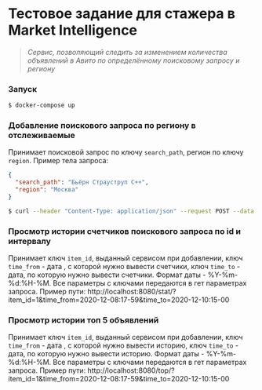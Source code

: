 # Тестовое задание для стажера в Market Intelligence
> *Cервис, позволяющий следить за изменением количества объявлений в Авито по определённому поисковому запросу и региону*

### Запуск
```bash
$ docker-compose up
```

### Добавление поискового запроса по региону в отслеживаемые
Принимает поисковой запрос по ключу `search_path`, регион по ключу `region`.
Пример тела запроса:
```json
{
  "search_path": "Бьёрн Страуструп С++",
  "region": "Москва"
}
```
```bash
$ curl --header "Content-Type: application/json" --request POST --data '{"search_path":"Бьёрн Страуструп С++","region":"Москва"}' http://localhost:8080/add/
```

### Просмотр истории счетчиков поискового запроса по id и интервалу
Принимает ключ `item_id`, выданный сервисом при добавлении, ключ `time_from` - дата , с которой нужно вывести счетчики, ключ `time_to` - дата, по которую нужно вывести счетчики. Формат даты - %Y-%m-%d:%H-%M. Все параметры с ключами передаются в гет параметрах запроса.
Пример пути: http://localhost:8080/stat/?item_id=1&time_from=2020-12-08:17-59&time_to=2020-12-10:15-00

### Просмотр истории топ 5 объявлений
Принимает ключ `item_id`, выданный сервисом при добавлении, ключ `time_from` - дата , с которой нужно вывести историю, ключ `time_to` - дата, по которую нужно вывести историю. Формат даты - %Y-%m-%d:%H-%M. Все параметры с ключами передаются в гет параметрах запроса.
Пример пути: http://localhost:8080/top/?item_id=1&time_from=2020-12-08:17-59&time_to=2020-12-10:15-00
